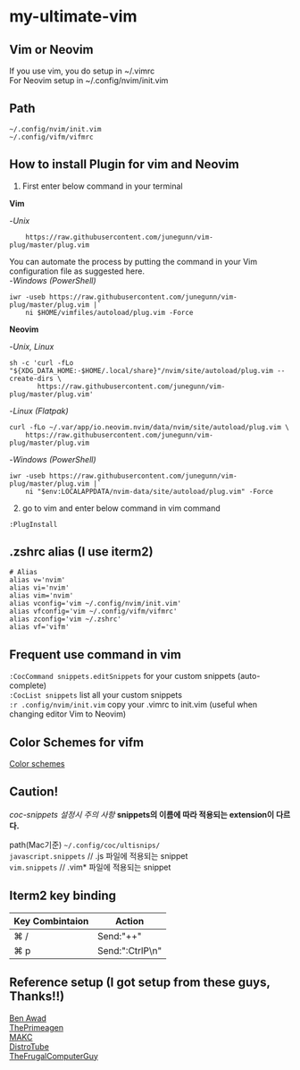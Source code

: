 # my-ultimate-vim

## Vim or Neovim

If you use vim, you do setup in ~/.vimrc<br>
For Neovim setup in ~/.config/nvim/init.vim

## Path

`~/.config/nvim/init.vim`<br>
`~/.config/vifm/vifmrc`


## How to install Plugin for vim and Neovim

1. First enter below command in your terminal

**Vim**<br>

-_Unix_
```curl -fLo ~/.vim/autoload/plug.vim --create-dirs \
    https://raw.githubusercontent.com/junegunn/vim-plug/master/plug.vim
```
You can automate the process by putting the command in your Vim configuration file as suggested here.<br>
-_Windows (PowerShell)_
```
iwr -useb https://raw.githubusercontent.com/junegunn/vim-plug/master/plug.vim |`
    ni $HOME/vimfiles/autoload/plug.vim -Force
```

**Neovim**<br>

-_Unix, Linux_
```
sh -c 'curl -fLo "${XDG_DATA_HOME:-$HOME/.local/share}"/nvim/site/autoload/plug.vim --create-dirs \
       https://raw.githubusercontent.com/junegunn/vim-plug/master/plug.vim'
```
-_Linux (Flatpak)_
```
curl -fLo ~/.var/app/io.neovim.nvim/data/nvim/site/autoload/plug.vim \
    https://raw.githubusercontent.com/junegunn/vim-plug/master/plug.vim
```
-_Windows (PowerShell)_
```
iwr -useb https://raw.githubusercontent.com/junegunn/vim-plug/master/plug.vim |`
    ni "$env:LOCALAPPDATA/nvim-data/site/autoload/plug.vim" -Force
```
2. go to vim and enter below command in vim command

  `:PlugInstall`

## .zshrc alias (I use iterm2)
```
# Alias
alias v='nvim'
alias vi='nvim'
alias vim='nvim'
alias vconfig='vim ~/.config/nvim/init.vim'
alias vfconfig='vim ~/.config/vifm/vifmrc'
alias zconfig='vim ~/.zshrc'
alias vf='vifm'
```

## Frequent use command in vim
`:CocCommand snippets.editSnippets` for your custom snippets (auto-complete) <br>
`:CocList snippets` list all your custom snippets <br>
`:r .config/nvim/init.vim` copy your .vimrc to init.vim (useful when changing editor Vim to Neovim) <br>

## Color Schemes for vifm
[Color schemes](https://github.com/vifm/vifm-colors)

## Caution!
_coc-snippets 설정시 주의 사항_
**snippets의 이름에 따라 적용되는 extension이 다르다.**

path(Mac기준) `~/.config/coc/ultisnips/`<br>
`javascript.snippets` // .js 파일에 적용되는 snippet<br>
`vim.snippets` // .vim* 파일에 적용되는 snippet 

## Iterm2 key binding

|Key Combintaion | Action |
|------|------|
|&#8984; / | Send:"++"|
|&#8984; p | Send:":CtrlP\n"|

## Reference setup (I got setup from these guys, Thanks!!)

[Ben Awad](https://github.com/makccr/dot)<br>
[ThePrimeagen](https://github.com/erkrnt/awesome-streamerrc/tree/master/ThePrimeagen)<br>
[MAKC](https://github.com/makccr/dot)<br>
[DistroTube](https://www.youtube.com/watch?v=47QYCa8AYG4)<br>
[TheFrugalComputerGuy](https://thefrugalcomputerguy.com/linux/seriespg.php?ser=10002#Vid34)

